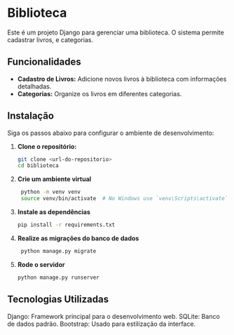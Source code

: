 # Biblioteca
Este é um projeto Django para gerenciar uma biblioteca. O sistema permite cadastrar livros, e categorias.

## Funcionalidades

- **Cadastro de Livros:** Adicione novos livros à biblioteca com informações detalhadas.
- **Categorias:** Organize os livros em diferentes categorias.


## Instalação

Siga os passos abaixo para configurar o ambiente de desenvolvimento:

1. **Clone o repositório:**
   ```bash
   git clone <url-do-repositorio>
   cd biblioteca
2. **Crie um ambiente virtual**
   ```bash
    python -m venv venv
    source venv/bin/activate  # No Windows use `venv\Scripts\activate`
3. **Instale as dependências**
   ```bash
   pip install -r requirements.txt
4. **Realize as migrações do banco de dados**
   ```bash
    python manage.py migrate
5. **Rode o servidor**
   ```bash
   python manage.py runserver


## Tecnologias Utilizadas
Django: Framework principal para o desenvolvimento web.
SQLite: Banco de dados padrão.
Bootstrap: Usado para estilização da interface.



   

